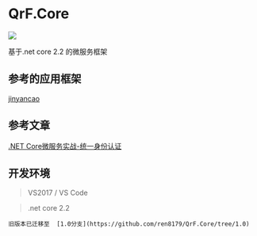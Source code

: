 # QrF.Core
[<img src="https://qrframe.visualstudio.com/_apis/public/build/definitions/4623db2c-bf99-42f9-9b5b-ad03240be07a/1/badge">](https://qrframe.visualstudio.com/_apis/public/build/definitions/4623db2c-bf99-42f9-9b5b-ad03240be07a/1/badge)

基于.net core 2.2 的微服务框架

## 参考的应用框架

[jinyancao](https://github.com/jinyancao/CtrAuthPlatform)

## 参考文章

[.NET Core微服务实战-统一身份认证](https://www.cnblogs.com/jackcao/p/9928879.html)

## 开发环境
> VS2017 / VS Code

> .net core 2.2

```
旧版本已迁移至  [1.0分支](https://github.com/ren8179/QrF.Core/tree/1.0)

```